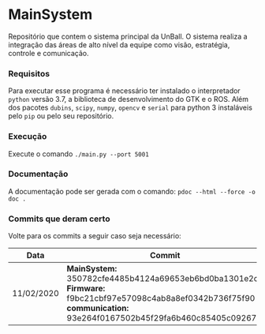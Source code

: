 # MainSystem
Repositório que contem o sistema principal da UnBall. O sistema realiza a integração das áreas de alto nível da equipe como visão, estratégia, controle e comunicação.

### Requisitos
Para executar esse programa é necessário ter instalado o interpretador `python` versão 3.7, a biblioteca de desenvolvimento do GTK e o ROS. Além dos pacotes `dubins`, `scipy`, `numpy`, `opencv` e `serial` para python 3 instaláveis pelo `pip` ou pelo seu repositório.

### Execução
Execute o comando
`./main.py --port 5001`

### Documentação
A documentação pode ser gerada com o comando:
`pdoc --html --force -o doc .`

### Commits que deram certo
Volte para os commits a seguir caso seja necessário:

| Data | Commit |
| --- | --- |
| 11/02/2020 |  <b>MainSystem:</b> 350782cfe4485b4124a69653eb6bd0ba1301e2c7<br/><b>Firmware:</b> f9bc21cbf97e57098c4ab8a8ef0342b736f75f90<br/><b>communication:</b> 93e264f0167502b45f29fa6b460c85405c092676<br/> |
